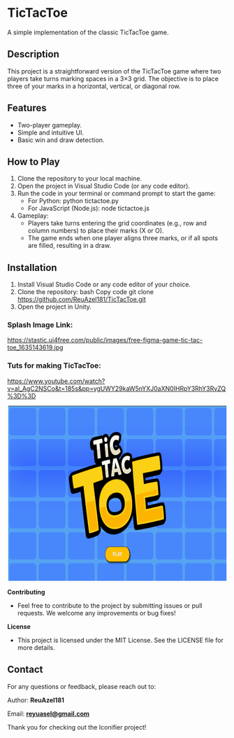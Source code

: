 # TicTacToe

A simple implementation of the classic TicTacToe game.

## Description

This project is a straightforward version of the TicTacToe game where two players take turns marking spaces in a 3×3 grid. The objective is to place three of your marks in a horizontal, vertical, or diagonal row.

## Features
  - Two-player gameplay.
  - Simple and intuitive UI.
  - Basic win and draw detection.

## How to Play
1. Clone the repository to your local machine.
2. Open the project in Visual Studio Code (or any code editor).
3. Run the code in your terminal or command prompt to start the game:
    - For Python: python tictactoe.py
    - For JavaScript (Node.js): node tictactoe.js
4. Gameplay:
    - Players take turns entering the grid coordinates (e.g., row and column numbers) to place their marks (X or O).
    - The game ends when one player aligns three marks, or if all spots are filled, resulting in a draw.
   
## Installation
1. Install Visual Studio Code or any code editor of your choice.
2. Clone the repository:
bash
Copy code
git clone https://github.com/ReuAzel181/TicTacToe.git
3. Open the project in Unity.

### Splash Image Link:
https://stastic.ui4free.com/public/images/free-figma-game-tic-tac-toe_1635143619.jpg

### Tuts for making TicTacToe:
https://www.youtube.com/watch?v=al_AgC2NSCo&t=185s&pp=ygUWY29kaW5nYXJ0aXN0IHRpY3RhY3RvZQ%3D%3D

<div style="text-align: center;">
    <img src="https://github.com/ReuAzel181/TicTacToe/blob/main/img/splash.png" alt="UI" width="500" height="400">
</div>


**Contributing**
  - Feel free to contribute to the project by submitting issues or pull requests. We welcome any improvements or bug fixes!

**License**
  - This project is licensed under the MIT License. See the LICENSE file for more details.

## Contact
For any questions or feedback, please reach out to:

Author: **ReuAzel181**

Email: **reyuasel@gmail.com**

Thank you for checking out the Iconifier project!


